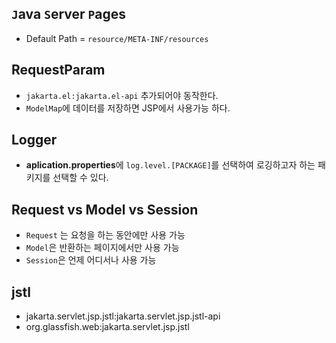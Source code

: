 ## `J`ava `S`erver `P`ages

- Default Path = `resource/META-INF/resources`

## RequestParam

- `jakarta.el:jakarta.el-api` 추가되어야 동작한다.
- `ModelMap`에 데이터를 저장하면 JSP에서 사용가능 하다.

## Logger

- **aplication.properties**에 `log.level.[PACKAGE]`를 선택하여 로깅하고자 하는 패키지를 선택할 수 있다.

## Request vs Model vs Session

- `Request` 는 요청을 하는 동안에만 사용 가능
- `Model`은 반환하는 페이지에서만 사용 가능
- `Session`은 언제 어디서나 사용 가능

## jstl

- jakarta.servlet.jsp.jstl:jakarta.servlet.jsp.jstl-api
- org.glassfish.web:jakarta.servlet.jsp.jstl